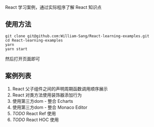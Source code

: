 React 学习案例，通过实际程序了解 React 知识点

## 使用方法
```
git clone git@github.com:William-Sang/React-learning-examples.git
cd React-learning-examples
yarn
yarn start
```
然后打开页面即可

## 案例列表

1. React 父子组件之间的声明周期函数调用顺序展示
2. React 对类方法使用装饰器添加行为
3. 使用第三方dom - 整合 Echarts
4. 使用第三方dom - 整合 Monaco Editor
3. *TODO* React Ref 使用
4. *TODO* React HOC 使用

